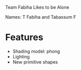 Team Fabiha Likes to be Alone

Names: T Fabiha and Tabassum F

# Features
* Shading model: phong
* Lighting
* New primitive shapes
